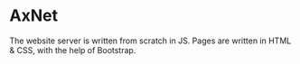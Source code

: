 # AxNet

The website server is written from scratch in JS.
Pages are written in HTML & CSS, with the help of Bootstrap.


